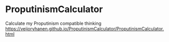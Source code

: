 # ProputinismCalculator
Calculate my Proputinism compatible thinking 
https://veijoryhanen.github.io/ProputinismCalculator/ProputinismCalculator.html
